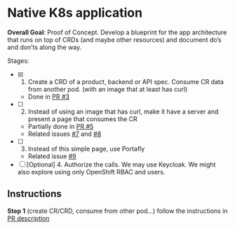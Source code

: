 # Native K8s application

**Overall Goal**: Proof of Concept. Develop a blueprint for the app architecture that runs on top of CRDs (and maybe other resources) and document do’s and don’ts along the way.

Stages:

- [x] 1. Create a CRD of a product, backend or API spec. Consume CR data from another pod. (with an image that at least has curl)  
    - Done in [PR #3](https://github.com/3scale/k8sapp-initiative/pull/3)
- [ ] 2. Instead of using an image that has curl, make it have a server and present a page that consumes the CR
    - Partially done in [PR #5](https://github.com/3scale/k8sapp-initiative/pull/5)
    - Related issues [#7](https://github.com/3scale/k8sapp-initiative/issues/7) and [#8](https://github.com/3scale/k8sapp-initiative/issues/8)
- [ ] 3. Instead of this simple page, use Portafly
    - Related issue [#9](https://github.com/3scale/k8sapp-initiative/issues/9) 
- [ ] [Optional] 4. Authorize the calls. We may use Keycloak. We might also explore using only OpenShift RBAC and users.

## Instructions

**Step 1** (create CR/CRD, consume from other pod...) follow the instructions in [PR description](https://github.com/3scale/k8sapp-initiative/pull/3)


